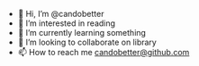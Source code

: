 - 👋 Hi, I’m @candobetter
- 👀 I’m interested in reading
- 🌱 I’m currently learning something
- 💞️ I’m looking to collaborate on library
- 📫 How to reach me candobetter@github.com

<!---
candobetter/candobetter is a ✨ special ✨ repository because its `README.md` (this file) appears on your GitHub profile.
You can click the Preview link to take a look at your changes.
--->
